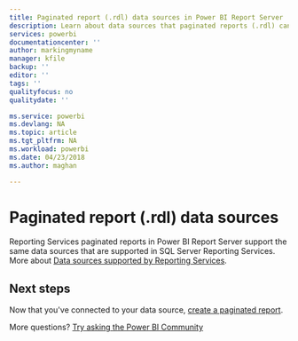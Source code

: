```yaml
---
title: Paginated report (.rdl) data sources in Power BI Report Server
description: Learn about data sources that paginated reports (.rdl) can connect to in Power BI Report Server.
services: powerbi
documentationcenter: ''
author: markingmyname
manager: kfile
backup: ''
editor: ''
tags: ''
qualityfocus: no
qualitydate: ''

ms.service: powerbi
ms.devlang: NA
ms.topic: article
ms.tgt_pltfrm: NA
ms.workload: powerbi
ms.date: 04/23/2018
ms.author: maghan

---
```

# Paginated report (.rdl) data sources
Reporting Services paginated reports in Power BI Report Server support the same data sources that are supported in SQL Server Reporting Services. More about [Data sources supported by Reporting Services](https://docs.microsoft.com/sql/reporting-services/report-data/data-sources-supported-by-reporting-services-ssrs).

## Next steps
Now that you've connected to your data source, [create a paginated report](quickstart-create-paginated-report.md).  


More questions? [Try asking the Power BI Community](https://community.powerbi.com/)

